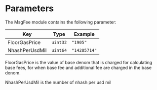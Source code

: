 
<!--
order: 6
-->

# Parameters

The MsgFee module contains the following parameter:

| Key                    | Type     | Example                           |
|------------------------|----------|-----------------------------------|
| FloorGasPrice          | `uint32` | `"1905"`                          |
| NhashPerUsdMil         | `uint64` | `"14285714"`                      |



FloorGasPrice is the value of base denom that is charged for calculating base fees, for when base fee and additional fee are charged in the base denom.

NhashPerUsdMil is the number of nhash per usd mil 